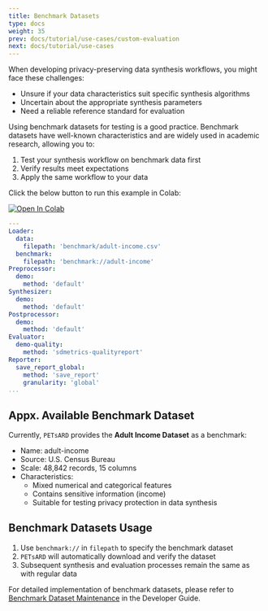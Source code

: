 ```yaml
---
title: Benchmark Datasets
type: docs
weight: 35
prev: docs/tutorial/use-cases/custom-evaluation
next: docs/tutorial/use-cases
---
```



When developing privacy-preserving data synthesis workflows, you might face these challenges:
  - Unsure if your data characteristics suit specific synthesis algorithms
  - Uncertain about the appropriate synthesis parameters
  - Need a reliable reference standard for evaluation

Using benchmark datasets for testing is a good practice. Benchmark datasets have well-known characteristics and are widely used in academic research, allowing you to:
  1. Test your synthesis workflow on benchmark data first
  2. Verify results meet expectations
  3. Apply the same workflow to your data

Click the below button to run this example in Colab:

[![Open In Colab](https://colab.research.google.com/assets/colab-badge.svg)](https://colab.research.google.com/github/nics-tw/petsard/blob/main/demo/use-cases/benchmark-datasets.ipynb)

```yaml
---
Loader:
  data:
    filepath: 'benchmark/adult-income.csv'
  benchmark:
    filepath: 'benchmark://adult-income'
Preprocessor:
  demo:
    method: 'default'
Synthesizer:
  demo:
    method: 'default'
Postprocessor:
  demo:
    method: 'default'
Evaluator:
  demo-quality:
    method: 'sdmetrics-qualityreport'
Reporter:
  save_report_global:
    method: 'save_report'
    granularity: 'global'
...
```

## Appx. Available Benchmark Dataset

Currently, `PETsARD` provides the **Adult Income Dataset** as a benchmark:

  - Name: adult-income
  - Source: U.S. Census Bureau
  - Scale: 48,842 records, 15 columns
  - Characteristics:
    - Mixed numerical and categorical features
    - Contains sensitive information (income)
    - Suitable for testing privacy protection in data synthesis

## Benchmark Datasets Usage

  1. Use `benchmark://` in `filepath` to specify the benchmark dataset
  2. `PETsARD` will automatically download and verify the dataset
  3. Subsequent synthesis and evaluation processes remain the same as with regular data

For detailed implementation of benchmark datasets, please refer to [Benchmark Dataset Maintenance](docs/developer-guide/benchmark-datasets/) in the Developer Guide.